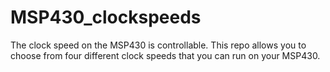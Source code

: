 MSP430_clockspeeds
==================

The clock speed on the MSP430 is controllable. This repo allows you to choose from four different clock speeds that you
can run on your MSP430. 
